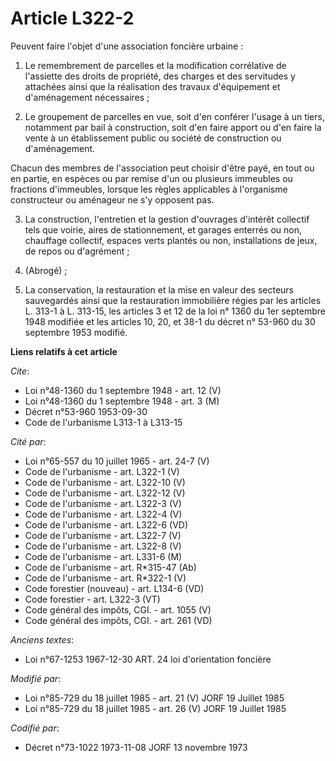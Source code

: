 # Article L322-2

Peuvent faire l'objet d'une association foncière urbaine :

1. Le remembrement de parcelles et la modification corrélative de l'assiette des droits de propriété, des charges et des
servitudes y attachées ainsi que la réalisation des travaux d'équipement et d'aménagement nécessaires ;

2. Le groupement de parcelles en vue, soit d'en conférer l'usage à un tiers, notamment par bail à construction, soit d'en
faire apport ou d'en faire la vente à un établissement public ou société de construction ou d'aménagement.

Chacun des membres de l'association peut choisir d'être payé, en tout ou en partie, en espèces ou par remise d'un ou
plusieurs immeubles ou fractions d'immeubles, lorsque les règles applicables à l'organisme constructeur ou aménageur ne s'y
opposent pas.

3. La construction, l'entretien et la gestion d'ouvrages d'intérêt collectif tels que voirie, aires de stationnement, et
garages enterrés ou non, chauffage collectif, espaces verts plantés ou non, installations de jeux, de repos ou d'agrément ;

4. (Abrogé) ;

5. La conservation, la restauration et la mise en valeur des secteurs sauvegardés ainsi que la restauration immobilière
régies par les articles L. 313-1 à L. 313-15, les articles 3 et 12 de la loi n° 1360 du 1er septembre 1948 modifiée et les
articles 10, 20, et 38-1 du décret n° 53-960 du 30 septembre 1953 modifié.

**Liens relatifs à cet article**

_Cite_:

  - Loi n°48-1360 du 1 septembre 1948 - art. 12 (V)
  - Loi n°48-1360 du 1 septembre 1948 - art. 3 (M)
  - Décret n°53-960 1953-09-30
  - Code de l'urbanisme L313-1 à L313-15

_Cité par_:

  - Loi n°65-557 du 10 juillet 1965 - art. 24-7 (V)
  - Code de l'urbanisme - art. L322-1 (V)
  - Code de l'urbanisme - art. L322-10 (V)
  - Code de l'urbanisme - art. L322-12 (V)
  - Code de l'urbanisme - art. L322-3 (V)
  - Code de l'urbanisme - art. L322-4 (V)
  - Code de l'urbanisme - art. L322-6 (VD)
  - Code de l'urbanisme - art. L322-7 (V)
  - Code de l'urbanisme - art. L322-8 (V)
  - Code de l'urbanisme - art. L331-6 (M)
  - Code de l'urbanisme - art. R*315-47 (Ab)
  - Code de l'urbanisme - art. R*322-1 (V)
  - Code forestier (nouveau) - art. L134-6 (VD)
  - Code forestier - art. L322-3 (VT)
  - Code général des impôts, CGI. - art. 1055 (V)
  - Code général des impôts, CGI. - art. 261 (VD)

_Anciens textes_:

  - Loi n°67-1253 1967-12-30 ART. 24 loi d'orientation foncière

_Modifié par_:

  - Loi n°85-729 du 18 juillet 1985 - art. 21 (V) JORF 19 Juillet 1985
  - Loi n°85-729 du 18 juillet 1985 - art. 26 (V) JORF 19 Juillet 1985

_Codifié par_:

  - Décret n°73-1022 1973-11-08 JORF 13 novembre 1973
